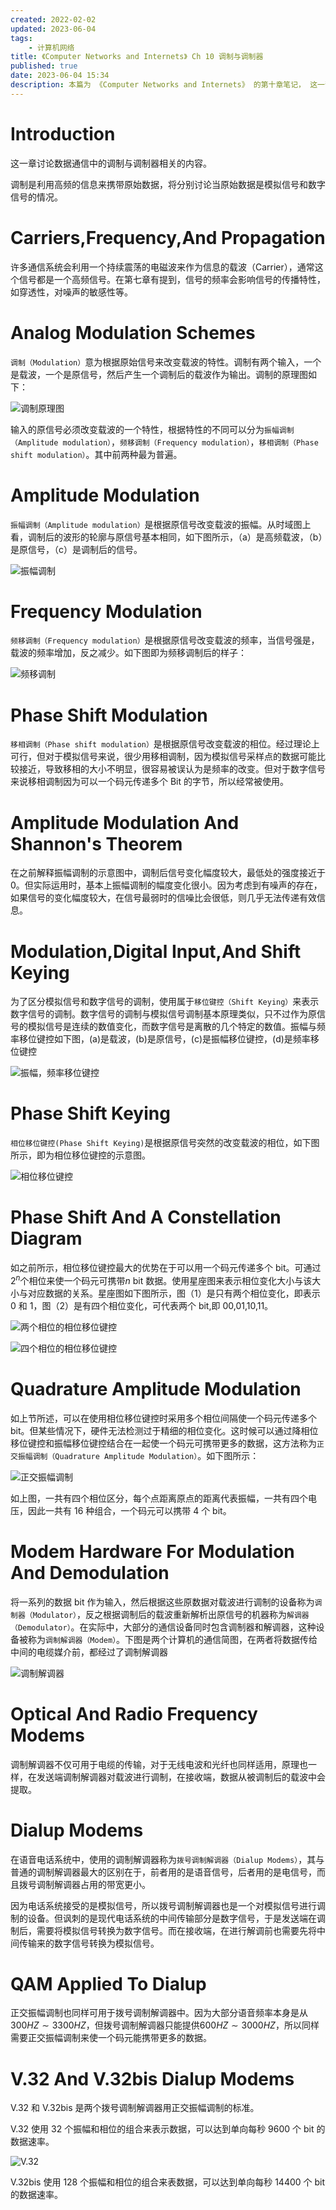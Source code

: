```yaml
---
created: 2022-02-02
updated: 2023-06-04
tags:
    - 计算机网络
title: 《Computer Networks and Internets》 Ch 10 调制与调制器
published: true
date: 2023-06-04 15:34
description: 本篇为 《Computer Networks and Internets》 的第十章笔记， 这一部分将介绍调制的概念，包括振幅调制，频移调制，移相调制，且会分别根据原始数据是模拟信号和数字信号两种情况进行讨论。在本章的最后，会对进行调制的设备——调制器进行简单的介绍。
---
```


# Introduction

这一章讨论数据通信中的调制与调制器相关的内容。

调制是利用高频的信息来携带原始数据，将分别讨论当原始数据是模拟信号和数字信号的情况。

# Carriers,Frequency,And Propagation

许多通信系统会利用一个持续震荡的电磁波来作为信息的载波（Carrier），通常这个信号都是一个高频信号。在第七章有提到，信号的频率会影响信号的传播特性，如穿透性，对噪声的敏感性等。

# Analog Modulation Schemes

`调制（Modulation）`意为根据原始信号来改变载波的特性。调制有两个输入，一个是载波，一个是原信号，然后产生一个调制后的载波作为输出。调制的原理图如下：

![调制原理图](/ch_10_modulation_and_modems/2019-12-07-23-21-31.png)

输入的原信号必须改变载波的一个特性，根据特性的不同可以分为`振幅调制（Amplitude modulation）`，`频移调制（Frequency modulation）`，`移相调制（Phase shift modulation）`。其中前两种最为普遍。

# Amplitude Modulation

`振幅调制（Amplitude modulation）`是根据原信号改变载波的振幅。从时域图上看，调制后的波形的轮廓与原信号基本相同，如下图所示，（a）是高频载波，（b）是原信号，（c）是调制后的信号。

![振幅调制](/ch_10_modulation_and_modems/2019-12-07-23-28-45.png)

# Frequency Modulation

`频移调制（Frequency modulation）`是根据原信号改变载波的频率，当信号强是，载波的频率增加，反之减少。如下图即为频移调制后的样子：

![频移调制](/ch_10_modulation_and_modems/2019-12-07-23-36-37.png)

# Phase Shift Modulation

`移相调制（Phase shift modulation）`是根据原信号改变载波的相位。经过理论上可行，但对于模拟信号来说，很少用移相调制，因为模拟信号采样点的数据可能比较接近，导致移相的大小不明显，很容易被误认为是频率的改变。但对于数字信号来说移相调制因为可以一个码元传递多个 Bit 的字节，所以经常被使用。

# Amplitude Modulation And Shannon's Theorem

在之前解释振幅调制的示意图中，调制后信号变化幅度较大，最低处的强度接近于 0。但实际运用时，基本上振幅调制的幅度变化很小。因为考虑到有噪声的存在，如果信号的变化幅度较大，在信号最弱时的信噪比会很低，则几乎无法传递有效信息。

# Modulation,Digital Input,And Shift Keying

为了区分模拟信号和数字信号的调制，使用属于`移位键控（Shift Keying）`来表示数字信号的调制。数字信号的调制与模拟信号调制基本原理类似，只不过作为原信号的模拟信号是连续的数值变化，而数字信号是离散的几个特定的数值。振幅与频率移位键控如下图，(a)是载波，(b)是原信号，(c)是振幅移位键控，(d)是频率移位键控

![振幅，频率移位键控](/ch_10_modulation_and_modems/2019-12-08-00-05-53.png)

# Phase Shift Keying

`相位移位键控(Phase Shift Keying)`是根据原信号突然的改变载波的相位，如下图所示，即为相位移位键控的示意图。

![相位移位键控](/ch_10_modulation_and_modems/2019-12-08-00-11-28.png)

# Phase Shift And A Constellation Diagram

如之前所示，相位移位键控最大的优势在于可以用一个码元传递多个 bit。可通过$2^n$个相位来使一个码元可携带$n$ bit 数据。使用星座图来表示相位变化大小与该大小与对应数据的关系。星座图如下图所示，图（1）是只有两个相位变化，即表示 0 和 1，图（2）是有四个相位变化，可代表两个 bit,即 00,01,10,11。

![两个相位的相位移位键控](/ch_10_modulation_and_modems/2019-12-08-00-18-17.png)

![四个相位的相位移位键控](/ch_10_modulation_and_modems/2019-12-08-00-18-54.png)

# Quadrature Amplitude Modulation

如上节所述，可以在使用相位移位键控时采用多个相位间隔使一个码元传递多个 bit。但某些情况下，硬件无法检测过于精细的相位变化。这时候可以通过降相位移位键控和振幅移位键控结合在一起使一个码元可携带更多的数据，这方法称为`正交振幅调制（Quadrature Amplitude Modulation）`。如下图所示：

![正交振幅调制](/ch_10_modulation_and_modems/2019-12-08-10-04-32.png)

如上图，一共有四个相位区分，每个点距离原点的距离代表振幅，一共有四个电压，因此一共有 16 种组合，一个码元可以携带 4 个 bit。

# Modem Hardware For Modulation And Demodulation

将一系列的数据 bit 作为输入，然后根据这些原数据对载波进行调制的设备称为`调制器（Modulator）`，反之根据调制后的载波重新解析出原信号的机器称为`解调器（Demodulator）`。在实际中，大部分的通信设备同时包含调制器和解调器，这种设备被称为`调制解调器（Modem）`。下图是两个计算机的通信简图，在两者将数据传给中间的电缆媒介前，都经过了调制解调器

![调制解调器](/ch_10_modulation_and_modems/2019-12-08-10-13-14.png)

# Optical And Radio Frequency Modems

调制解调器不仅可用于电缆的传输，对于无线电波和光纤也同样适用，原理也一样，在发送端调制解调器对载波进行调制，在接收端，数据从被调制后的载波中会提取。

# Dialup Modems

在语音电话系统中，使用的调制解调器称为`拨号调制解调器（Dialup Modems）`，其与普通的调制解调器最大的区别在于，前者用的是语音信号，后者用的是电信号，而且拨号调制解调器占用的带宽更小。

因为电话系统接受的是模拟信号，所以拨号调制解调器也是一个对模拟信号进行调制的设备。但讽刺的是现代电话系统的中间传输部分是数字信号，于是发送端在调制后，需要将模拟信号转换为数字信号。而在接收端，在进行解调前也需要先将中间传输来的数字信号转换为模拟信号。

# QAM Applied To Dialup

正交振幅调制也同样可用于拨号调制解调器中。因为大部分语音频率本身是从$300HZ\sim 3300HZ$，但拨号调制解调器只能提供$600HZ\sim 3000HZ$，所以同样需要正交振幅调制来使一个码元能携带更多的数据。

# V.32 And V.32bis Dialup Modems

V.32 和 V.32bis 是两个拨号调制解调器用正交振幅调制的标准。

V.32 使用 32 个振幅和相位的组合来表示数据，可以达到单向每秒 9600 个 bit 的数据速率。

![V.32](/ch_10_modulation_and_modems/2019-12-08-10-28-37.png)

V.32bis 使用 128 个振幅和相位的组合来表数据，可以达到单向每秒 14400 个 bit 的数据速率。
